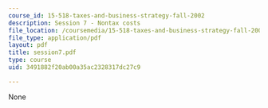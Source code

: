 ```yaml
---
course_id: 15-518-taxes-and-business-strategy-fall-2002
description: Session 7 - Nontax costs
file_location: /coursemedia/15-518-taxes-and-business-strategy-fall-2002/3491882f20ab00a35ac2328317dc27c9_session7.pdf
file_type: application/pdf
layout: pdf
title: session7.pdf
type: course
uid: 3491882f20ab00a35ac2328317dc27c9

---
```

None